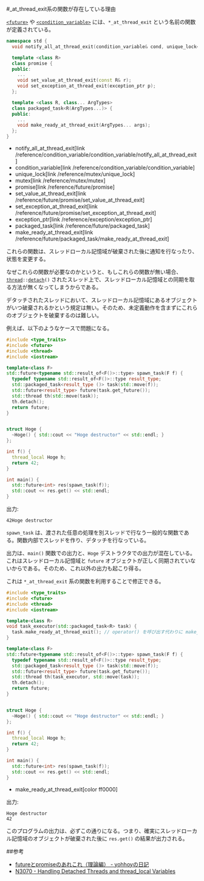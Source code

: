 #_at_thread_exit系の関数が存在している理由

[`<future>`](/reference/future.md) や [`<condition_variable>`](/reference/condition_variable.md) には、`*_at_thread_exit` という名前の関数が定義されている。

```cpp
namespace std {
  void notify_all_at_thread_exit(condition_variable& cond, unique_lock<mutex> lk);

  template <class R>
  class promise {
  public:
    ...
    void set_value_at_thread_exit(const R& r);
    void set_exception_at_thread_exit(exception_ptr p);
  };

  template <class R, class... ArgTypes>
  class packaged_task<R(ArgTypes...)> {
  public:
    ...
    void make_ready_at_thread_exit(ArgTypes... args);
  };
}
```
* notify_all_at_thread_exit[link /reference/condition_variable/condition_variable/notify_all_at_thread_exit]
* condition_variable[link /reference/condition_variable/condition_variable]
* unique_lock[link /reference/mutex/unique_lock]
* mutex[link /reference/mutex/mutex]
* promise[link /reference/future/promise]
* set_value_at_thread_exit[link /reference/future/promise/set_value_at_thread_exit]
* set_exception_at_thread_exit[link /reference/future/promise/set_exception_at_thread_exit]
* exception_ptr[link /reference/exception/exception_ptr]
* packaged_task[link /reference/future/packaged_task]
* make_ready_at_thread_exit[link /reference/future/packaged_task/make_ready_at_thread_exit]

これらの関数は、スレッドローカル記憶域が破棄された後に通知を行なったり、状態を変更する。 

なぜこれらの関数が必要なのかというと、もしこれらの関数が無い場合、[`thread`](/reference/thread/thread.md)`::`[`detach`](/reference/thread/thread/detach.md)`()` されたスレッド上で、スレッドローカル記憶域との同期を取る方法が無くなってしまうからである。 

デタッチされたスレッドにおいて、スレッドローカル記憶域にあるオブジェクトがいつ破棄されるかという規定は無い。そのため、未定義動作を含まずにこれらのオブジェクトを破棄するのは難しい。 

例えば、以下のようなケースで問題になる。

```cpp
#include <type_traits>
#include <future>
#include <thread>
#include <iostream>

template<class F>
std::future<typename std::result_of<F()>::type> spawn_task(F f) {
  typedef typename std::result_of<F()>::type result_type;
  std::packaged_task<result_type ()> task(std::move(f));
  std::future<result_type> future(task.get_future());
  std::thread th(std::move(task));
  th.detach();
  return future;
}


struct Hoge {
  ~Hoge() { std::cout << "Hoge destructor" << std::endl; }
};

int f() {
  thread_local Hoge h;
  return 42;
}

int main() {
  std::future<int> res(spawn_task(f));
  std::cout << res.get() << std::endl;
}
```

出力:
```
42Hoge destructor

```

`spawn_task` は、渡された任意の処理を別スレッドで行なう一般的な関数である。関数内部でスレッドを作り、デタッチを行なっている。 

出力は、`main()` 関数での出力と、`Hoge` デストラクタでの出力が混在している。これはスレッドローカル記憶域と `future` オブジェクトが正しく同期されていないからである。そのため、これ以外の出力も起こり得る。


これは `*_at_thread_exit` 系の関数を利用することで修正できる。

```cpp
#include <type_traits>
#include <future>
#include <thread>
#include <iostream>

template<class R>
void task_executor(std::packaged_task<R> task) {
  task.make_ready_at_thread_exit(); // operator() を呼び出す代わりに make_ready_at_thread_exit() を呼び出す。
}

template<class F>
std::future<typename std::result_of<F()>::type> spawn_task(F f) {
  typedef typename std::result_of<F()>::type result_type;
  std::packaged_task<result_type ()> task(std::move(f));
  std::future<result_type> future(task.get_future());
  std::thread th(task_executor, std::move(task));
  th.detach();
  return future;
}


struct Hoge {
  ~Hoge() { std::cout << "Hoge destructor" << std::endl; }
};

int f() {
  thread_local Hoge h;
  return 42;
}

int main() {
  std::future<int> res(spawn_task(f));
  std::cout << res.get() << std::endl;
}
```
* make_ready_at_thread_exit[color ff0000]

出力:
```
Hoge destructor
42
```

このプログラムの出力は、必ずこの通りになる。つまり、確実にスレッドローカル記憶域のオブジェクトが破棄された後に `res.get()` の結果が出力される。


##参考
- [futureとpromiseのあれこれ（理論編） - yohhoyの日記](http://d.hatena.ne.jp/yohhoy/20120131/p1)
- [N3070 - Handling Detached Threads and thread_local Variables](http://www.open-std.org/jtc1/sc22/wg21/docs/papers/2010/n3070.html)

